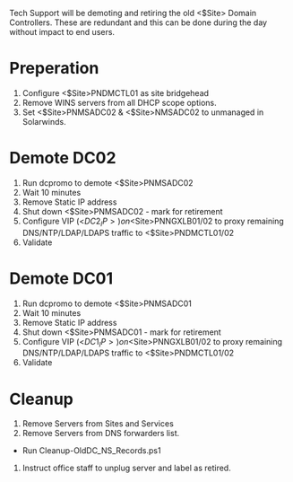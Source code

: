 
Tech Support will be demoting and retiring the old <$Site> Domain Controllers. These are redundant and this can be done during the day without impact to end users.

# Preperation
1. Configure <$Site>PNDMCTL01 as site bridgehead
1. Remove WINS servers from all DHCP scope options.
1. Set <$Site>PNMSADC02 & <$Site>NMSADC02 to unmanaged in Solarwinds.

# Demote DC02
1. Run dcpromo to demote <$Site>PNMSADC02
1. Wait 10 minutes
1. Remove Static IP address
1. Shut down <$Site>PNMSADC02 - mark for retirement
1. Configure VIP (<$DC2_IP>) on <$Site>PNNGXLB01/02 to proxy remaining DNS/NTP/LDAP/LDAPS traffic to <$Site>PNDMCTL01/02
1. Validate

# Demote DC01
1. Run dcpromo to demote <$Site>PNMSADC01
1. Wait 10 minutes
1. Remove Static IP address
1. Shut down <$Site>PNMSADC01 - mark for retirement
1. Configure VIP (<$DC1_IP>) on <$Site>PNNGXLB01/02 to proxy remaining DNS/NTP/LDAP/LDAPS traffic to <$Site>PNDMCTL01/02
1. Validate

# Cleanup
1. Remove Servers from Sites and Services
1. Remove Servers from DNS forwarders list. 
  * Run Cleanup-OldDC_NS_Records.ps1
1. Instruct office staff to unplug server and label as retired.